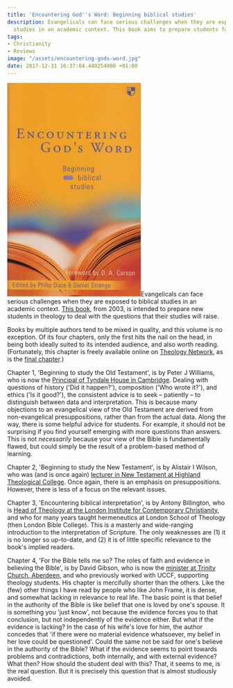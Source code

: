 ```yaml
---
title: 'Encountering God''s Word: Beginning biblical studies'
description: Evangelicals can face serious challenges when they are exposed to biblical
  studies in an academic context. This book aims to prepare students for the task.
tags:
- Christianity
- Reviews
image: "/assets/encountering-gods-word.jpg"
date: 2017-12-31 16:37:04.440254000 +01:00
---
```

[<img alt="Encountering God's Word: Beginning biblical studies, edited by Philip Duce and Daniel Strange" src="/assets/encountering-gods-word.jpg" class="alignright" />](http://www.ivpbooks.com/product/encountering-gods-word/ "Encountering God's Word: Beginning biblical studies, edited by Philip Duce and Daniel Strange")Evangelicals can face serious challenges when they are exposed to biblical studies in an academic context. [This book](http://www.ivpbooks.com/product/encountering-gods-word/), from 2003, is intended to prepare new students in theology to deal with the questions that their studies will raise.

Books by multiple authors tend to be mixed in quality, and this volume is no exception. Of its four chapters, only the first hits the nail on the head, in being both ideally suited to its intended audience, and also worth reading. (Fortunately, this chapter is freely available online on [Theology Network](https://www.theologynetwork.org/biblical-studies/beginning-to-study-the-old-testament.htm), as is the [final chapter](https://www.theologynetwork.org/christian-beliefs/the-bible/for-the-bible-tells-me-so-the-roles-of-faith-and.htm).)

Chapter 1, 'Beginning to study the Old Testament', is by Peter J Williams, who is now the [Principal of Tyndale House in Cambridge](http://www.tyndale.cam.ac.uk/peter-williams). Dealing with questions of history ('Did it happen?'), composition ('Who wrote it?'), and ethics ('Is it good?'), the consistent advice is to seek &ndash; patiently &ndash; to distinguish between data and interpretation. This is because many objections to an evangelical view of the Old Testament are derived from non-evangelical presuppositions, rather than from the actual data. Along the way, there is some helpful advice for students. For example, it should not be surprising if you find yourself emerging with more questions than answers. This is not _necessarily_ because your view of the Bible is fundamentally flawed, but could simply be the result of a problem-based method of learning.

Chapter 2, 'Beginning to study the New Testament', is by Alistair I Wilson, who was (and is once again) [lecturer in New Testament at Highland Theological College](https://www.htc.uhi.ac.uk/about-us/faculty/dr-alistair-wilson/). Once again, there is an emphasis on presuppositions. However, there is less of a focus on the relevant issues.

Chapter 3, 'Encountering biblical interpretation', is by Antony Billington, who is [Head of Theology at the London Institute for Contemporary Christianity](https://www.licc.org.uk/about/), and who for many years taught hermeneutics at London School of Theology (then London Bible College). This is a masterly and wide-ranging introduction to the interpretation of Scripture. The only weaknesses are (1) it is no longer so up-to-date, and (2) it is of little specific relevance to the book's implied readers.

Chapter 4, 'For the Bible tells me so? The roles of faith and evidence in believing the Bible', is by David Gibson, who is now the [minister at Trinity Church, Aberdeen](https://trinityaberdeen.org.uk/who/), and who previously worked with UCCF, supporting theology students. His chapter is mercifully shorter than the others. Like the (few) other things I have read by people who like John Frame, it is dense, and somewhat lacking in relevance to real life. The basic point is that belief in the authority of the Bible is like belief that one is loved by one's spouse. It is something you 'just know', not because the evidence forces you to that conclusion, but not independently of the evidence either. But what if the evidence is lacking? In the case of his wife's love for him, the author concedes that 'if there were no material evidence whatsoever, my belief in her love could be questioned'. Could the same not be said for one's believe in the authority of the Bible? What if the evidence seems to point towards problems and contradictions, both internally, and with external evidence? What then? How should the student deal with this? That, it seems to me, is the real question. But it is precisely this question that is almost studiously avoided.
